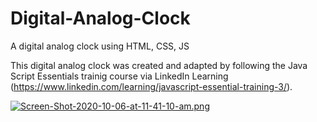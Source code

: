 # Digital-Analog-Clock
A digital analog clock using HTML, CSS, JS

This digital analog clock was created and adapted by following the Java Script Essentials trainig course via LinkedIn Learning (https://www.linkedin.com/learning/javascript-essential-training-3/). 


[![Screen-Shot-2020-10-06-at-11-41-10-am.png](https://i.postimg.cc/gc7KGjWB/Screen-Shot-2020-10-06-at-11-41-10-am.png)](https://postimg.cc/z3nhjJ3n)
